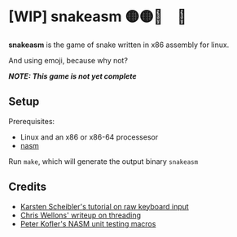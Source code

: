 # [WIP] snakeasm 🟡🟡🤤　🍏　

**snakeasm** is the game of snake written in x86 assembly for linux.

And using emoji, because why not?

***NOTE: This game is not yet complete***

## Setup

Prerequisites:

* Linux and an x86 or x86-64 processesor
* [nasm](https://www.nasm.us/)

Run `make`, which will generate the output binary `snakeasm`

## Credits

* [Karsten Scheibler's tutorial on raw keyboard input](http://asm.sourceforge.net/articles/rawkb.html)
* [Chris Wellons' writeup on threading](https://nullprogram.com/blog/2015/05/15/)
* [Peter Kofler's NASM unit testing macros](http://blog.code-cop.org/2015/08/how-to-unit-test-assembly.html)
